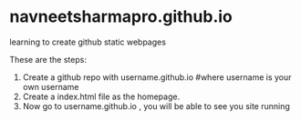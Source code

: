 # navneetsharmapro.github.io
learning to create github static webpages

These are the steps:

1. Create a github repo with username.github.io #where username is your own username
2. Create a index.html file as the homepage.
3. Now go to username.github.io , you will be able to see you site running
